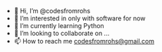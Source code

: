 - 👋 Hi, I’m @codesfromrohs
- 👀 I’m interested in only with software for now
- 🌱 I’m currently learning Python
- 💞️ I’m looking to collaborate on ...
- 📫 How to reach me codesfromrohs@gmail.com


<!---
codesfromrohs/codesfromrohs is a ✨ special ✨ repository because its `README.md` (this file) appears on your GitHub profile.
You can click the Preview link to take a look at your changes.
--->
